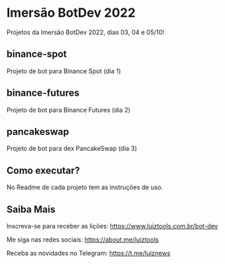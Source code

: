 # Imersão BotDev 2022

Projetos da Imersão BotDev 2022, dias 03, 04 e 05/10!

## binance-spot

Projeto de bot para Binance Spot (dia 1)

## binance-futures

Projeto de bot para Binance Futures (dia 2)

## pancakeswap

Projeto de bot para dex PancakeSwap (dia 3)

## Como executar?

No Readme de cada projeto tem as instruções de uso.

## Saiba Mais

Inscreva-se para receber as lições: https://www.luiztools.com.br/bot-dev

Me siga nas redes sociais: https://about.me/luiztools

Receba as novidades no Telegram: https://t.me/luiznews
